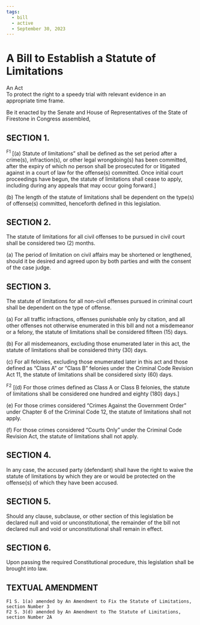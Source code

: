 ```yaml
---
tags:
  - bill
  - active
  - September 30, 2023
---
```


# A Bill to Establish a Statute of Limitations

An Act<br>
To protect the right to a speedy trial with relevant evidence in an appropriate time frame.

Be it enacted by the Senate and House of Representatives of the State of
Firestone in Congress assembled,

## SECTION 1.

<sup>F1</sup> [(a) Statute of limitations” shall be defined as the set period after a crime(s),
infraction(s), or other legal wrongdoing(s) has been committed, after the expiry of which
no person shall be prosecuted for or litigated against in a court of law for the offense(s)
committed. Once initial court proceedings have begun, the statute of limitations shall cease
to apply, including during any appeals that may occur going forward.]

(b) The length of the statute of limitations shall be dependent on the type(s) of offense(s)
committed, henceforth defined in this legislation.

## SECTION 2.

The statute of limitations for all civil offenses to be pursued in civil court shall
be considered two (2) months.

(a) The period of limitation on civil affairs may be shortened or lengthened, should it be
desired and agreed upon by both parties and with the consent of the case judge.

## SECTION 3.

The statute of limitations for all non-civil offenses pursued in criminal court shall
be dependent on the type of offense.

(a) For all traffic infractions, offenses punishable only by citation, and all other offenses not
otherwise enumerated in this bill and not a misdemeanor or a felony, the statute of limitations
shall be considered fifteen (15) days.

(b) For all misdemeanors, excluding those enumerated later in this act, the statute of limitations
shall be considered thirty (30) days.

(c) For all felonies, excluding those enumerated later in this act and those defined as “Class A” or
“Class B” felonies under the Criminal Code Revision Act 11, the statute of limitations shall be
considered sixty (60) days.

<sup>F2</sup> [(d) For those crimes defined as Class A or Class B felonies, the statute of limitations shall
be considered one hundred and eighty (180) days.]

(e) For those crimes considered “Crimes Against the Government Order” under Chapter 6 of
the Criminal Code 12, the statute of limitations shall not apply.

(f) For those crimes considered “Courts Only” under the Criminal Code Revision Act, the
statute of limitations shall not apply.

## SECTION 4.

In any case, the accused party (defendant) shall have the right to waive the
statute of limitations by which they are or would be protected on the offense(s) of which
they have been accused.

## SECTION 5.

Should any clause, subclause, or other section of this legislation be declared
null and void or unconstitutional, the remainder of the bill not declared null and void or
unconstitutional shall remain in effect.

## SECTION 6.

Upon passing the required Constitutional procedure, this legislation shall be
brought into law.

## TEXTUAL AMENDMENT
```
F1 S. 1(a) amended by An Amendment to Fix the Statute of Limitations, section Number 3
F2 S. 3(d) amended by An Amendment to The Statute of Limitations, section Number 2A
```